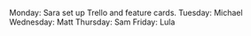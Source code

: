 
Monday: Sara set up Trello and feature cards.
Tuesday: Michael
Wednesday: Matt
Thursday: Sam
Friday: Lula
